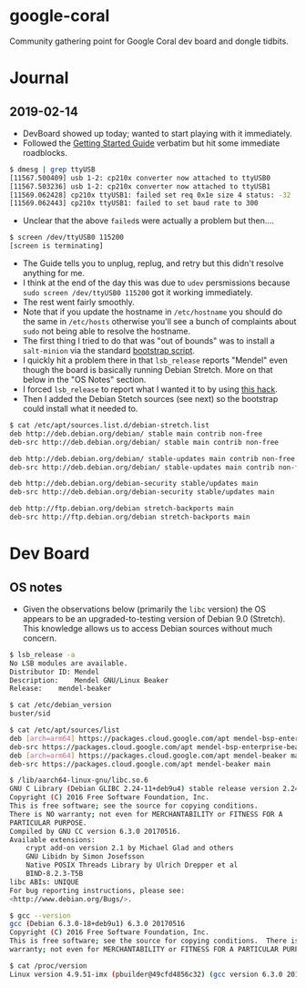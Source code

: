 # google-coral
Community gathering point for Google Coral dev board and dongle tidbits.

# Journal
## 2019-02-14
* DevBoard showed up today; wanted to start playing with it immediately.
* Followed the [Getting Started Guide][1] verbatim but hit some immediate roadblocks.

```bash
$ dmesg | grep ttyUSB
[11567.500409] usb 1-2: cp210x converter now attached to ttyUSB0
[11567.503236] usb 1-2: cp210x converter now attached to ttyUSB1
[11569.062428] cp210x ttyUSB1: failed set req 0x1e size 4 status: -32
[11569.062443] cp210x ttyUSB1: failed to set baud rate to 300
```

* Unclear that the above `failed`s were actually a problem but then....
```bash
$ screen /dev/ttyUSB0 115200
[screen is terminating]
```
* The Guide tells you to unplug, replug, and retry but this didn't resolve anything for me.
* I think at the end of the day this was due to `udev` persmissions because ```sudo screen /dev/ttyUSB0 115200``` got it working immediately.
* The rest went fairly smoothly.
* Note that if you update the hostname in `/etc/hostname` you should do the same in `/etc/hosts` otherwise you'll see a bunch of complaints about `sudo` not being able to resolve the hostname.
* The first thing I tried to do that was "out of bounds" was to install a `salt-minion` via the standard [bootstrap script][2].
* I quickly hit a problem there in that `lsb_release` reports "Mendel" even though the board is basically running Debian Stretch. More on that below in the "OS Notes" section.
* I forced `lsb_release` to report what I wanted it to by using [this hack][3].
* Then I added the Debian Stetch sources (see next) so the bootstrap could install what it needed to.

```bash
$ cat /etc/apt/sources.list.d/debian-stretch.list
deb http://deb.debian.org/debian/ stable main contrib non-free
deb-src http://deb.debian.org/debian/ stable main contrib non-free

deb http://deb.debian.org/debian/ stable-updates main contrib non-free
deb-src http://deb.debian.org/debian/ stable-updates main contrib non-free

deb http://deb.debian.org/debian-security stable/updates main
deb-src http://deb.debian.org/debian-security stable/updates main

deb http://ftp.debian.org/debian stretch-backports main
deb-src http://ftp.debian.org/debian stretch-backports main
```

# Dev Board
## OS notes
* Given the observations below (primarily the `libc` version) the OS appears to be an upgraded-to-testing version of Debian 9.0 (Stretch). This knowledge allows us to access Debian sources without much concern.

```bash
$ lsb_release -a
No LSB modules are available.
Distributor ID:	Mendel
Description:	Mendel GNU/Linux Beaker
Release:	mendel-beaker
```

```bash
$ cat /etc/debian_version
buster/sid
```

```bash
$ cat /etc/apt/sources/list
deb [arch=arm64] https://packages.cloud.google.com/apt mendel-bsp-enterprise-beaker main
deb-src https://packages.cloud.google.com/apt mendel-bsp-enterprise-beaker main
deb [arch=arm64] https://packages.cloud.google.com/apt mendel-beaker main
deb-src https://packages.cloud.google.com/apt mendel-beaker main
```

```bash
$ /lib/aarch64-linux-gnu/libc.so.6 
GNU C Library (Debian GLIBC 2.24-11+deb9u4) stable release version 2.24, by Roland McGrath et al.
Copyright (C) 2016 Free Software Foundation, Inc.
This is free software; see the source for copying conditions.
There is NO warranty; not even for MERCHANTABILITY or FITNESS FOR A
PARTICULAR PURPOSE.
Compiled by GNU CC version 6.3.0 20170516.
Available extensions:
	crypt add-on version 2.1 by Michael Glad and others
	GNU Libidn by Simon Josefsson
	Native POSIX Threads Library by Ulrich Drepper et al
	BIND-8.2.3-T5B
libc ABIs: UNIQUE
For bug reporting instructions, please see:
<http://www.debian.org/Bugs/>.
```

```bash
$ gcc --version
gcc (Debian 6.3.0-18+deb9u1) 6.3.0 20170516
Copyright (C) 2016 Free Software Foundation, Inc.
This is free software; see the source for copying conditions.  There is NO
warranty; not even for MERCHANTABILITY or FITNESS FOR A PARTICULAR PURPOSE.
```

```bash
$ cat /proc/version 
Linux version 4.9.51-imx (pbuilder@49cfd4856c32) (gcc version 6.3.0 20170516 (Debian 6.3.0-18) ) #1 SMP PREEMPT Thu Jan 31 01:58:26 UTC 2019
```

[1]: https://coral.withgoogle.com/tutorials/devboard/
[2]: https://github.com/saltstack/salt-bootstrap
[3]: https://www.hiroom2.com/2017/02/21/linux-change-reference-file-of-lsb-release-from-etc-lsb-release/
